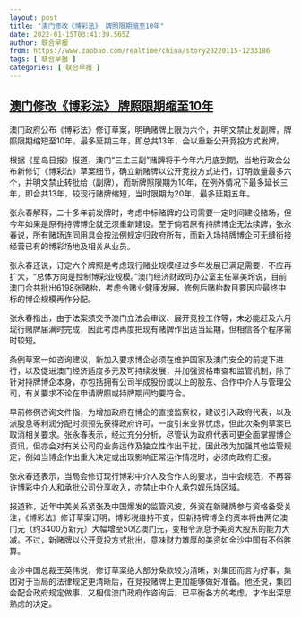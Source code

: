 ```yaml
---
layout: post
title: "澳门修改《博彩法》 牌照限期缩至10年"
date: 2022-01-15T03:41:39.565Z
author: 联合早报
from: https://www.zaobao.com/realtime/china/story20220115-1233186
tags: [ 联合早报 ]
categories: [ 联合早报 ]
---
```

<!--1642237080000-->
[澳门修改《博彩法》 牌照限期缩至10年](https://www.zaobao.com/realtime/china/story20220115-1233186)
------

<div>
<p>澳门政府公布《博彩法》修订草案，明确赌牌上限为六个，并明文禁止发副牌，牌照限期缩短至10年，最多延期三年，即总共13年，会以重新公开竞投方式发牌。</p><p>根据《星岛日报》报道，澳门“三主三副”赌牌将于今年六月底到期，当地行政会公布新修订《博彩法》草案细节，确立新赌牌以公开竞投方式进行，订明数量最多六个，并明文禁止转批给（副牌），而新牌照限期为10年，在例外情况下最多延长三年，即合共13年，较现行赌牌缩短，当时限期为20年，最多延期五年。</p><p>张永春解释，二十多年前发牌时，考虑中标赌牌的公司需要一定时间建设赌场，但今年如果是原有持牌博企就无须重新建设。至于倘若原有持牌博企无法续牌，张永春说，所有赌场连同用具会按法例规定归政府所有，而新入场持牌博企可无缝衔接经营已有的博彩场地及相关从业员。</p><section id="imu"><div id="dfp-ad-imu1">        </div></section><p>张永春还说，订定六个牌照是考虑现行赌业规模经过多年发展已满足需要，不应再扩大，“总体方向是控制博彩业规模。”澳门经济财政司办公室主任辜美玲说，目前澳门合共批出6198张赌枱，考虑令赌业健康发展，修例后赌枱数目要因应最终中标的博企规模再作分配。</p><p>张永春指出，由于法案须交予澳门立法会审议、展开竞投工作等，未必能赶及六月现行赌牌届满时完成，因此考虑再度把现有赌牌作出适当延期，但相信各个程序需时较短。</p><p>条例草案一如咨询建议，新加入要求博企必须在维护国家及澳门安全的前提下进行，以及促进澳门经济适度多元及可持续发展，并加强资格审查和监管机制，除了针对持牌博企本身，亦包括拥有公司半成股份或以上的股东、合作中介人与管理公司，有关要求不论在申请牌照或持牌期间均要符合。</p><div id="innity-in-post"></div><div id="dfp-ad-midarticlespecial">        </div><p>早前修例咨询文件指，为增加政府在博企的直接监察权，建议引入政府代表，以及派股息等利润分配时须预先获得政府许可，一度引来业界忧虑，但此次条例草案已取消相关要求。张永春表示，经过充分分析，尽管认为政府代表可更全面掌握博企资讯，但亦会对有关公司的业务运作及独立性作出干扰，因此改为加强其他监管规定，例如当博企作出重大决定或出现影响正常运作情况时，必须向政府汇报。</p><p>张永春还表示，当局会修订现行博彩中介人及合作人的要求，当中会规范，不再容许博彩中介人和承批公司分享收入，亦禁止中介人承包娱乐场区域。</p><p>报道称，近年中美关系紧张及中国爆发的监管风波，外资在新赌牌参与资格备受关注，《博彩法》修订草案订明，博彩税维持不变，但新持牌博企的资本将由两亿澳门元（约3400万新元）大幅增至50亿澳门元，变相令派息予美资大股东的能力大减。不过，新赌牌以公开竞投方式批出，意味财力雄厚的美资如金沙中国有不俗胜算。</p><p>金沙中国总裁王英伟说，修订草案绝大部分条款较为清晰，对集团而言为好事，集团对于当局的法律规定更清晰后，在竞投赌牌上更加能够做好准备。他还说，集团会配合政府规定做事，又相信澳门政府作咨询后，已平衡各方的考虑，才作出深思熟虑的决定。</p>      <div class="cx_paywall_placeholder" id="sph_cdp_40"></div>
</div>

